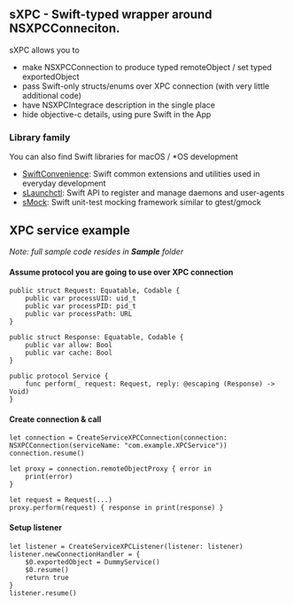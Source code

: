 ## sXPC - Swift-typed wrapper around NSXPCConneciton.

sXPC allows you to
- make NSXPCConnection to produce typed remoteObject / set typed exportedObject
- pass Swift-only structs/enums over XPC connection (with very little additional code)
- have NSXPCIntegrace description in the single place
- hide objective-c details, using pure Swift in the App

### Library family
You can also find Swift libraries for macOS / *OS development
- [SwiftConvenience](https://github.com/Alkenso/SwiftConvenience): Swift common extensions and utilities used in everyday development
- [sLaunchctl](https://github.com/Alkenso/sLaunchctl): Swift API to register and manage daemons and user-agents
- [sMock](https://github.com/Alkenso/sMock): Swift unit-test mocking framework similar to gtest/gmock

## XPC service example
_Note: full sample code resides in **Sample** folder_

#### Assume protocol you are going to use over XPC connection
```
public struct Request: Equatable, Codable {
    public var processUID: uid_t
    public var processPID: pid_t
    public var processPath: URL
}

public struct Response: Equatable, Codable {
    public var allow: Bool
    public var cache: Bool
}

public protocol Service {
    func perform(_ request: Request, reply: @escaping (Response) -> Void)
}
```

#### Create connection & call
```
let connection = CreateServiceXPCConnection(connection: NSXPCConnection(serviceName: "com.example.XPCService"))
connection.resume()

let proxy = connection.remoteObjectProxy { error in
    print(error)
}

let request = Request(...)
proxy.perform(request) { response in print(response) }
```

#### Setup listener

```
let listener = CreateServiceXPCListener(listener: listener)
listener.newConnectionHandler = {
    $0.exportedObject = DummyService()
    $0.resume()
    return true
}
listener.resume()
```
